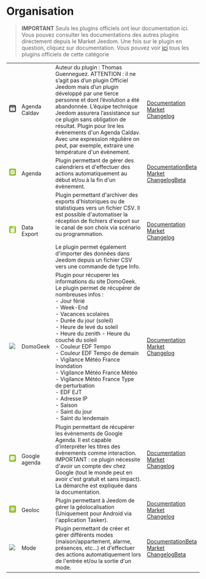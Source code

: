 
# Organisation


>**IMPORTANT**
>Seuls les plugins officiels ont leur documentation ici. Vous pouvez consulter les documentations des autres plugins directement depuis le Market Jeedom. Une fois sur le plugin en question, cliquez sur documentation.
>Vous pouvez voir [ici](https://market.jeedom.com/index.php?v=d&p=market&type=plugin&categorie=organization) tous les plugins officiels de cette catégorie


| | | | |
|--- | --- | --- | ---|
|<img src="caldav/caldav_icon.png" class="pluginLogo" width="100" />|Agenda Caldav|Auteur du plugin : Thomas Guenneguez. ATTENTION : il ne s’agit pas d’un plugin Officiel Jeedom mais d’un plugin développé par une tierce personne et dont l’évolution a été abandonnée. L’équipe technique Jeedom assurera l’assistance sur ce plugin sans obligation de résultat. Plugin pour lire les évènements d'un Agenda Caldav. Avec une expression régulière on peut, par exemple, extraire une température d'un évènement.|[Documentation](caldav/index.md)<br/>[Market](https://market.jeedom.com/index.php?v=d&p=market_display&id=1149)<br/>[Changelog](caldav/changelog.md)|
|<img src="calendar/calendar_icon.png" class="pluginLogo" width="100" />|Agenda|Plugin permettant de gérer des calendriers et d'effectuer des actions automatiquement au début et/ou à la fin d'un évènement.|[Documentation](calendar/index.md)[Beta](calendar/beta/index.md)<br/>[Market](https://market.jeedom.com/index.php?v=d&p=market_display&id=57)<br/>[Changelog](calendar/changelog.md)[Beta](calendar/beta/changelog.md)|
|<img src="dataexport/dataexport_icon.png" class="pluginLogo" width="100" />|Data Export|Plugin permettant d'archiver des exports d'historiques ou de statistiques vers un fichier CSV. Il est possible d'automatiser la réception de fichiers d'export sur le canal de son choix via scénario ou programmation.<br/><br/>Le plugin permet également d'importer des données dans Jeedom depuis un fichier CSV vers une commande de type Info.|[Documentation](dataexport/index.md)<br/>[Market](https://market.jeedom.com/index.php?v=d&p=market_display&id=4057)<br/>[Changelog](dataexport/changelog.md)|
|<img src="domogeek/domogeek_icon.png" class="pluginLogo" width="100" />|DomoGeek|Plugin pour récuperer les informations du site DomoGeek. Le plugin permet de récupérer de nombreuses infos : <br>- Jour férié <br>- Week-End <br>- Vacances scolaires <br>- Durée du jour (soleil) <br>- Heure de levé du soleil <br>- Heure du zenith - Heure du couché du soleil <br>- Couleur EDF Tempo <br>- Couleur EDF Tempo de demain - Vigilance Météo France Inondation <br>- Vigilance Météo France Météo <br>- Vigilance Météo France Type de perturbation <br>- EDF EJT <br>- Adresse IP <br>- Saison <br>- Saint du jour <br>- Saint du lendemain|[Documentation](domogeek/index.md)<br/>[Market](https://market.jeedom.com/index.php?v=d&p=market_display&id=250)<br/>[Changelog](domogeek/changelog.md)|
|<img src="gCalendar/gCalendar_icon.png" class="pluginLogo" width="100" />|Google agenda|Plugin permettant de récupérer les évènements de Google Agenda. Il est capable d’interpréter les titres des évènements comme interaction. IMPORTANT : ce plugin nécessite d'avoir un compte dev chez Google (tout le monde peut en avoir c'est gratuit et sans impact). La démarche est expliquée dans la documentation.|[Documentation](gCalendar/index.md)<br/>[Market](https://market.jeedom.com/index.php?v=d&p=market_display&id=3318)<br/>[Changelog](gCalendar/changelog.md)|
|<img src="geoloc/geoloc_icon.png" class="pluginLogo" width="100" />|Geoloc|Plugin permettant à Jeedom de gérer la géolocalisation (Uniquement pour Android via l'application Tasker).|[Documentation](geoloc/index.md)<br/>[Market](https://market.jeedom.com/index.php?v=d&p=market_display&id=12)<br/>[Changelog](geoloc/changelog.md)|
|<img src="mode/mode_icon.png" class="pluginLogo" width="100" />|Mode|Plugin permettant de créer et gérer différents modes (maison/appartement, alarme, présences, etc...) et d'effectuer des actions automatiquement lors de l'entrée et/ou la sortie d'un mode.|[Documentation](mode/index.md)[Beta](mode/beta/index.md)<br/>[Market](https://market.jeedom.com/index.php?v=d&p=market_display&id=1929)<br/>[Changelog](mode/changelog.md)[Beta](mode/beta/changelog.md)|
